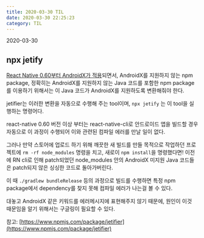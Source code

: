 ```yaml
---
title: 2020-03-30 TIL
date: 2020-03-30 22:25:23
category: TIL
---
```


2020-03-30

## npx jetify

[React Native 0.60부터 AndroidX가 적용](https://reactnative.dev/blog/2019/07/03/version-60#androidx-support)되면서, AndroidX를 지원하지 않는 npm package, 정확히는 AndroidX를 지원하지 않는 Java 코드를 포함한 npm package를 이용하기 위해서는 이 Java 코드가 AndroidX를 지원하도록 변환해줘야 한다.

jetifier는 이러한 변환을 자동으로 수행해 주는 tool이며, `npx jetify` 는 이 tool을 실행하는 명령어다.

react-native 0.60 버전 이상 부터는 react-native-cli로 안드로이드 앱을 빌드할 경우 자동으로 이 과정이 수행되어 이와 관련된 컴파일 에러를 만날 일이 없다.

그러나 만약 스토어에 업로드 하기 위해 깨끗한 새 빌드를 만들 목적으로 작업하던 프로젝트에 `rm -rf node_modules` 명령을 치고, 새로이 `npm install`을 명령했다면!
이전에 RN cli로 인해 patch되었던 node_modules 안의 AndroidX 미지원 Java 코드들은 patch되지 않은 싱싱한 코드로 돌아가버린다.

이 때 `./gradlew bundleRelease` 등의 과정으로 빌드를 수행하면 특정 npm package에서 dependency를 찾지 못해 컴파일 에러가 나는걸 볼 수 있다.

대놓고 AndroidX 같은 키워드를 에러메시지에 표현해주지 않기 때문에, 원인이 이것 때문임을 알기 위해서는 구글링이 필요할 수 있다.


참고: [https://www.npmjs.com/package/jetifier](https://www.npmjs.com/package/jetifier)

